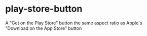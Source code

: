 # play-store-button
A "Get on the Play Store" button the same aspect ratio as Apple's "Download on the App Store" button
